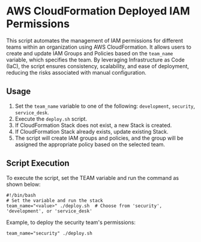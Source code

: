 # AWS CloudFormation Deployed IAM Permissions

This script automates the management of IAM permissions for different teams within an organization using AWS CloudFormation. It allows users to create and update IAM Groups and Policies based on the `team_name` variable, which specifies the team. By leveraging Infrastructure as Code (IaC), the script ensures consistency, scalability, and ease of deployment, reducing the risks associated with manual configuration.

## Usage

1. Set the `team_name` variable to one of the following: `development`, `security`, `service_desk`.
2. Execute the `deploy.sh` script.
3. If CloudFormation Stack does not exist, a new Stack is created.
4. If CloudFormation Stack already exists, update existing Stack.
5. The script will create IAM groups and policies, and the group will be assigned the appropriate policy based on the selected team.

## Script Execution

To execute the script, set the TEAM variable and run the command as shown below:
```
#!/bin/bash
# Set the variable and run the stack
team_name="<value>" ./deploy.sh  # Choose from 'security', 'development', or 'service_desk'
```

Example, to deploy the security team's permissions:
```
team_name="security" ./deploy.sh
```
